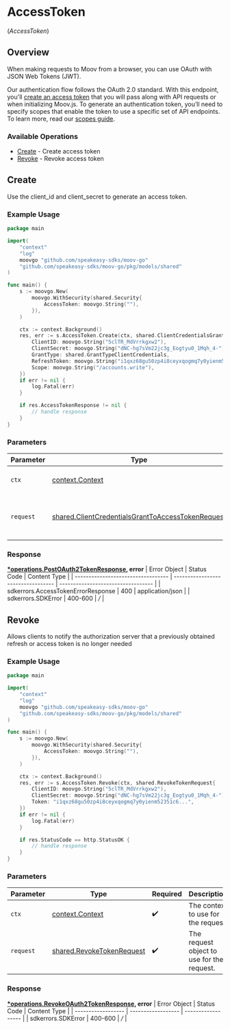 # AccessToken
(*AccessToken*)

## Overview

When making requests to Moov from a browser, you can use OAuth with JSON Web Tokens (JWT).

Our authentication flow follows the OAuth 2.0 standard. With this endpoint, you'll [create an access token](https://docs.moov.io/guides/quick-start/#create-an-access-token) that you will pass along with API requests or when initializing Moov.js. To generate an authentication token, you’ll need to specify scopes that enable the token to use a specific set of API endpoints. To learn more, read our [scopes guide](https://docs.moov.io/guides/developer-tools/scopes/).


### Available Operations

* [Create](#create) - Create access token
* [Revoke](#revoke) - Revoke access token

## Create

Use the client_id and client_secret to generate an access token.

### Example Usage

```go
package main

import(
	"context"
	"log"
	moovgo "github.com/speakeasy-sdks/moov-go"
	"github.com/speakeasy-sdks/moov-go/pkg/models/shared"
)

func main() {
    s := moovgo.New(
        moovgo.WithSecurity(shared.Security{
            AccessToken: moovgo.String(""),
        }),
    )

    ctx := context.Background()
    res, err := s.AccessToken.Create(ctx, shared.ClientCredentialsGrantToAccessTokenRequest{
        ClientID: moovgo.String("5clTR_MdVrrkgxw2"),
        ClientSecret: moovgo.String("dNC-hg7sVm22jc3g_Eogtyu0_1Mqh_4-"),
        GrantType: shared.GrantTypeClientCredentials,
        RefreshToken: moovgo.String("i1qxz68gu50zp4i8ceyxqogmq7y0yienm52351c6..."),
        Scope: moovgo.String("/accounts.write"),
    })
    if err != nil {
        log.Fatal(err)
    }

    if res.AccessTokenResponse != nil {
        // handle response
    }
}
```

### Parameters

| Parameter                                                                                                                  | Type                                                                                                                       | Required                                                                                                                   | Description                                                                                                                |
| -------------------------------------------------------------------------------------------------------------------------- | -------------------------------------------------------------------------------------------------------------------------- | -------------------------------------------------------------------------------------------------------------------------- | -------------------------------------------------------------------------------------------------------------------------- |
| `ctx`                                                                                                                      | [context.Context](https://pkg.go.dev/context#Context)                                                                      | :heavy_check_mark:                                                                                                         | The context to use for the request.                                                                                        |
| `request`                                                                                                                  | [shared.ClientCredentialsGrantToAccessTokenRequest](../../pkg/models/shared/clientcredentialsgranttoaccesstokenrequest.md) | :heavy_check_mark:                                                                                                         | The request object to use for the request.                                                                                 |


### Response

**[*operations.PostOAuth2TokenResponse](../../pkg/models/operations/postoauth2tokenresponse.md), error**
| Error Object                       | Status Code                        | Content Type                       |
| ---------------------------------- | ---------------------------------- | ---------------------------------- |
| sdkerrors.AccessTokenErrorResponse | 400                                | application/json                   |
| sdkerrors.SDKError                 | 400-600                            | */*                                |

## Revoke

Allows clients to notify the authorization server that a previously obtained refresh or access token is no longer needed

### Example Usage

```go
package main

import(
	"context"
	"log"
	moovgo "github.com/speakeasy-sdks/moov-go"
	"github.com/speakeasy-sdks/moov-go/pkg/models/shared"
)

func main() {
    s := moovgo.New(
        moovgo.WithSecurity(shared.Security{
            AccessToken: moovgo.String(""),
        }),
    )

    ctx := context.Background()
    res, err := s.AccessToken.Revoke(ctx, shared.RevokeTokenRequest{
        ClientID: moovgo.String("5clTR_MdVrrkgxw2"),
        ClientSecret: moovgo.String("dNC-hg7sVm22jc3g_Eogtyu0_1Mqh_4-"),
        Token: "i1qxz68gu50zp4i8ceyxqogmq7y0yienm52351c6...",
    })
    if err != nil {
        log.Fatal(err)
    }

    if res.StatusCode == http.StatusOK {
        // handle response
    }
}
```

### Parameters

| Parameter                                                                  | Type                                                                       | Required                                                                   | Description                                                                |
| -------------------------------------------------------------------------- | -------------------------------------------------------------------------- | -------------------------------------------------------------------------- | -------------------------------------------------------------------------- |
| `ctx`                                                                      | [context.Context](https://pkg.go.dev/context#Context)                      | :heavy_check_mark:                                                         | The context to use for the request.                                        |
| `request`                                                                  | [shared.RevokeTokenRequest](../../pkg/models/shared/revoketokenrequest.md) | :heavy_check_mark:                                                         | The request object to use for the request.                                 |


### Response

**[*operations.RevokeOAuth2TokenResponse](../../pkg/models/operations/revokeoauth2tokenresponse.md), error**
| Error Object       | Status Code        | Content Type       |
| ------------------ | ------------------ | ------------------ |
| sdkerrors.SDKError | 400-600            | */*                |
